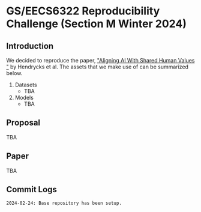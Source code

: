 # GS/EECS6322 Reproducibility Challenge (Section M Winter 2024)

## Introduction 
We decided to reproduce the paper, ["Aligning AI With Shared Human Values "](https://iclr.cc/virtual/2021/poster/2960) by Hendrycks et al. The assets that we make use of can be summarized below.
1. Datasets
    - TBA
2. Models
    - TBA
## Proposal
TBA
## Paper 
TBA
## Commit Logs
```
2024-02-24: Base repository has been setup. 
```

